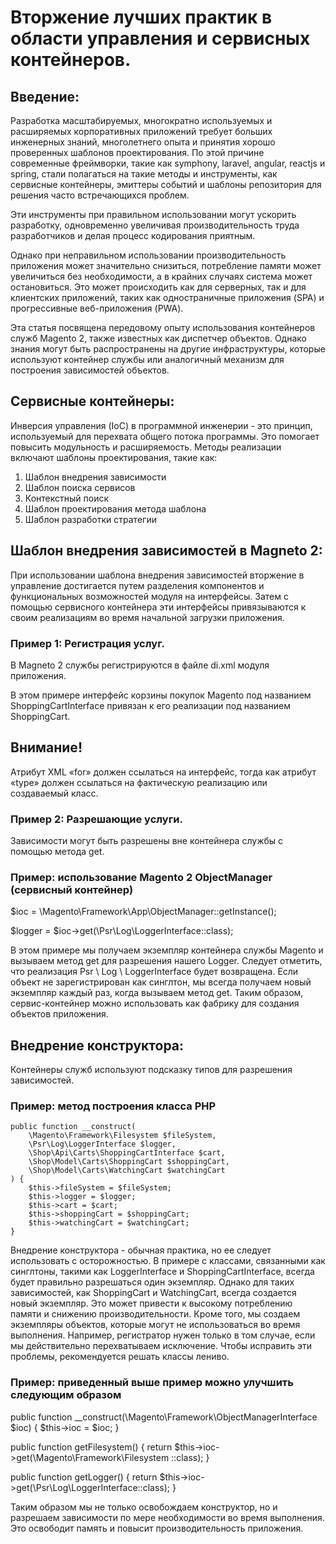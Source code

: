# Вторжение лучших практик в области управления и сервисных контейнеров.
## Введение:
Разработка масштабируемых, многократно используемых и расширяемых корпоративных приложений требует больших инженерных знаний, многолетнего опыта и принятия хорошо проверенных шаблонов проектирования.
По этой причине современные фреймворки, такие как symphony, laravel, angular, reactjs и spring, стали полагаться на такие методы и инструменты, как сервисные контейнеры, эмиттеры событий и шаблоны репозитория для решения часто встречающихся проблем.

Эти инструменты при правильном использовании могут ускорить разработку, одновременно увеличивая производительность труда разработчиков и делая процесс кодирования приятным.

Однако при неправильном использовании производительность приложения может значительно снизиться, потребление памяти может увеличиться без необходимости, а в крайних случаях система может остановиться.
Это может происходить как для серверных, так и для клиентских приложений, таких как одностраничные приложения (SPA) и прогрессивные веб-приложения (PWA).

Эта статья посвящена передовому опыту использования контейнеров служб Magento 2, также известных как диспетчер объектов. Однако знания могут быть распространены на другие инфраструктуры, которые используют контейнер службы или аналогичный механизм для построения зависимостей объектов.

## Сервисные контейнеры:
Инверсия управления (IoC) в программной инженерии - это принцип, используемый для перехвата общего потока программы. Это помогает повысить модульность и расширяемость.
Методы реализации включают шаблоны проектирования, такие как:

1. Шаблон внедрения зависимости
2. Шаблон поиска сервисов
3. Контекстный поиск
4. Шаблон проектирования метода шаблона
5. Шаблон разработки стратегии

## Шаблон внедрения зависимостей в Magneto 2:
При использовании шаблона внедрения зависимостей вторжение в управление достигается путем разделения компонентов и функциональных возможностей модуля на интерфейсы. Затем с помощью сервисного контейнера эти интерфейсы привязываются к своим реализациям во время начальной загрузки приложения.

### Пример 1: Регистрация услуг.
В Magneto 2 службы регистрируются в файле di.xml модуля приложения.

<?xml version="1.0" encoding="UTF-8"?>
<config xmlns:xsi="http://www.w3.org/2001/XMLSchema-instance" xsi:noNamespaceSchemaLocation="urn:magento:framework:ObjectManager/etc/config.xsd">
    <preference for="Shop\Api\ShoppingCartInterface" type="Shop\Model\Carts\ShoppingCart" />
</config>

В этом примере интерфейс корзины покупок Magento под названием ShoppingCartInterface привязан к его реализации под названием ShoppingCart.

## Внимание!
Атрибут XML «for» должен ссылаться на интерфейс, тогда как атрибут «type» должен ссылаться на фактическую реализацию или создаваемый класс.

### Пример 2: Разрешающие услуги.
Зависимости могут быть разрешены вне контейнера службы с помощью метода get.

### Пример: использование Magento 2 ObjectManager (сервисный контейнер)

$ioc = \Magento\Framework\App\ObjectManager::getInstance();

$logger = $ioc->get(\Psr\Log\LoggerInterface::class);

В этом примере мы получаем экземпляр контейнера службы Magento и вызываем метод get для разрешения нашего Logger. Следует отметить, что реализация Psr \ Log \ LoggerInterface будет возвращена. Если объект не зарегистрирован как синглтон, мы всегда получаем новый экземпляр каждый раз, когда вызываем метод get. Таким образом, сервис-контейнер можно использовать как фабрику для создания объектов приложения.
 
## Внедрение конструктора:
Контейнеры служб используют подсказку типов для разрешения зависимостей.

### Пример: метод построения класса PHP


    public function __construct(
        \Magento\Framework\Filesystem $fileSystem,
        \Psr\Log\LoggerInterface $logger,
        \Shop\Api\Carts\ShoppingCartInterface $cart,
        \Shop\Model\Carts\ShoppingCart $shoppingCart,
        \Shop\Model\Carts\WatchingCart $watchingCart
    ) {
        $this->fileSystem = $fileSystem;
        $this->logger = $logger;
        $this->cart = $cart;
        $this->shoppingCart = $shoppingCart;
        $this->watchingCart = $watchingCart;
    }
    
Внедрение конструктора - обычная практика, но ее следует использовать с осторожностью.
В примере с классами, связанными как синглтоны, такими как LoggerInterface и ShoppingCartInterface, всегда будет правильно разрешаться один экземпляр.
Однако для таких зависимостей, как ShoppingCart и WatchingCart, всегда создается новый экземпляр. Это может привести к высокому потреблению памяти и снижению производительности.
Кроме того, мы создаем экземпляры объектов, которые могут не использоваться во время выполнения.
Например, регистратор нужен только в том случае, если мы действительно перехватываем исключение.
Чтобы исправить эти проблемы, рекомендуется решать классы лениво.

### Пример: приведенный выше пример можно улучшить следующим образом


public function __construct(\Magento\Framework\ObjectManagerInterface $ioc) {
        $this->ioc = $ioc;
}

public function getFilesystem() {
        return $this->ioc->get(\Magento\Framework\Filesystem ::class);
}

public function getLogger() {
        return $this->ioc->get(\Psr\Log\LoggerInterface::class);
}

Таким образом мы не только освобождаем конструктор, но и разрешаем зависимости по мере необходимости во время выполнения. Это освободит память и повысит производительность приложения.


